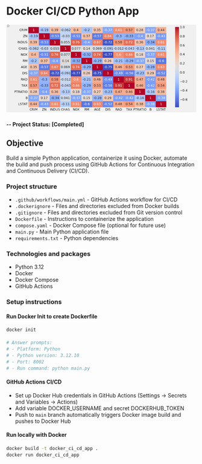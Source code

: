 # Docker CI/CD Python App

![alternative text](img/readme_image.jpg)

#### -- Project Status: [Completed]

## Objective
Build a simple Python application, containerize it using Docker, automate the build and push process using GitHub Actions for Continuous Integration and Continuous Delivery (CI/CD).

### Project structure
* `.github/workflows/main.yml` - GitHub Actions workflow for CI/CD
* `.dockerignore` - Files and directories excluded from Docker builds
* `.gitignore` - Files and directories excluded from Git version control
* `Dockerfile` - Instructions to containerize the application
* `compose.yaml` - Docker Compose file (optional for future use)
* `main.py` - Main Python application file
* `requirements.txt` - Python dependencies

### Technologies and packages
* Python 3.12
* Docker
* Docker Compose
* GitHub Actions

### Setup instructions

#### Run Docker Init to create Dockerfile
```bash
docker init

# Answer prompts:
# - Platform: Python
# - Python version: 3.12.10
# - Port: 8002
# - Run command: python main.py
```

#### GitHub Actions CI/CD
* Set up Docker Hub credentials in GitHub Actions (Settings -> Secrets and Variables -> Actions)
* Add variable DOCKER_USERNAME and secret DOCKERHUB_TOKEN
* Push to `main` branch automatically triggers Docker image build and pushes to Docker Hub

#### Run locally with Docker
```bash
docker build -t docker_ci_cd_app .
docker run docker_ci_cd_app
```
